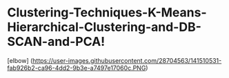 # Clustering-Techniques-K-Means-Hierarchical-Clustering-and-DB-SCAN-and-PCA!
[elbow]
(https://user-images.githubusercontent.com/28704563/141510531-fab926b2-ca96-4dd2-9b3e-a7497e17060c.PNG)
